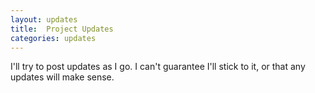 ```yaml
---
layout: updates 
title:  Project Updates
categories: updates
---
```

I'll try to post updates as I go. I can't guarantee I'll stick to it, or that any updates will make sense.

